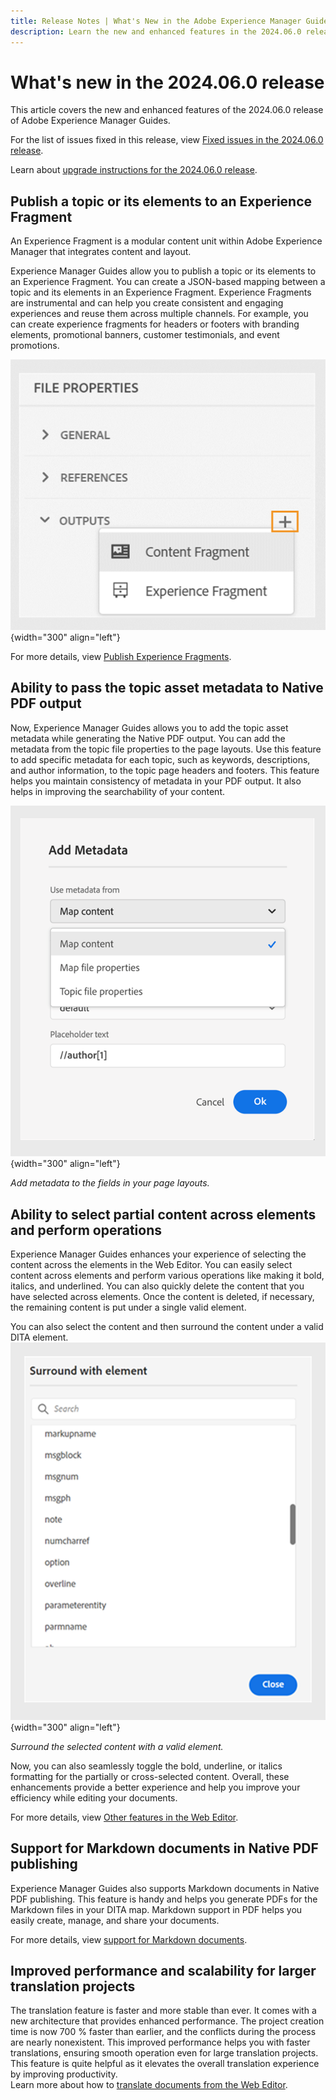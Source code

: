 ```yaml
---
title: Release Notes | What's New in the Adobe Experience Manager Guides, 2024.06.0 release
description: Learn the new and enhanced features in the 2024.06.0 release of Adobe Experience Manager Guides as a Cloud Service.
---
```

# What's new in the 2024.06.0 release 

This article covers the new and enhanced features of the 2024.06.0 release of Adobe Experience Manager Guides.

For the list of issues fixed in this release, view [Fixed issues in the 2024.06.0 release](fixed-issues-2024-06-0.md).

Learn about [upgrade instructions for the 2024.06.0 release](upgrade-instructions-2024-06-0.md).


## Publish a topic or its elements to an Experience Fragment

An Experience Fragment is a modular content unit within Adobe Experience Manager that integrates content and layout. 


Experience Manager Guides allow you to publish a topic or its elements to an Experience Fragment. You can create a JSON-based mapping between a topic and its elements in an Experience Fragment. Experience Fragments are instrumental and can help you create consistent and engaging experiences and reuse them across multiple channels. For example, you can create experience fragments for headers or footers with branding elements, promotional banners, customer testimonials, and event promotions.  


   ![file properties options tab](./assets/file-properties-outputs-tab.png){width="300" align="left"}

For more details, view [Publish Experience Fragments](../user-guide/publish-experience-fragment.md). 


## Ability to pass the topic asset metadata to Native PDF output



Now, Experience Manager Guides allows you to add the topic asset metadata while generating the Native PDF output. You can add the metadata from the topic file properties to the page layouts. 
Use this feature to add specific metadata for each topic, such as keywords, descriptions, and author information, to the topic page headers and footers. This feature helps you maintain consistency of metadata in your PDF output. It also helps in improving the searchability of your content.


![add metadata native pdf](./assets/add-metadata-native-pdf.png ) {width="300" align="left"}

*Add metadata to the fields in your page layouts.*







## Ability to select partial content across elements and perform operations

Experience Manager Guides enhances your experience of selecting the content across the elements in the Web Editor. You can easily select content across elements and perform various operations like making it bold, italics, and underlined. You can also quickly delete the content that you have selected across elements. Once the content is deleted, if necessary, the remaining content is put under a single valid element.

You can also select the content and then surround the content under a valid DITA element.
![surround element dialog box](./assets/surround-element.png) {width="300" align="left"}

*Surround the selected content with a valid element.*

Now, you can also seamlessly toggle the bold, underline, or italics formatting for the partially or cross-selected content. Overall, these enhancements provide a better experience and help you improve your efficiency while editing your documents. 

For more details, view [Other features in the Web Editor](../user-guide/web-editor-other-features.md).

## Support for Markdown documents in Native PDF publishing

Experience Manager Guides also supports Markdown documents in Native PDF publishing. This feature is handy and helps you generate PDFs for the Markdown files in your DITA map. Markdown support in PDF helps you easily create, manage, and share your documents.

For more details, view [support for Markdown documents](../web-editor/native-pdf-web-editor.md#support-for-markdown-documents).


## Improved performance and scalability for larger translation projects

The translation feature is faster and more stable than ever. It comes with a new architecture that provides enhanced performance. The project creation time is now 700 % faster than earlier, and the conflicts during the process are nearly nonexistent. This improved performance helps you with faster translations, ensuring smooth operation even for large translation projects.
This feature is quite helpful as it elevates the overall translation experience by improving productivity.  
Learn more about how to [translate documents from the Web Editor](../user-guide/translate-documents-web-editor).
